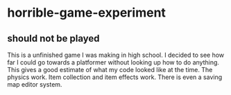 # horrible-game-experiment
## should not be played
This is a unfinished game I was making in high school. I decided to see how far I could go towards a platformer without looking up how to do anything.
This gives a good estimate of what my code looked like at the time.
The physics work.
Item collection and item effects work.
There is even a saving map editor system.
